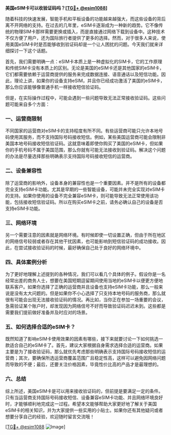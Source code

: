 **美国eSIM卡可以收验证码吗？[[TG💪+ @esim1088](https://t.me/s/esim1088)]**

随着科技的快速发展，智能手机和平板设备的功能越来越强大，而这些设备的背后离不开网络的支持。在过去的几年里，eSIM卡逐渐成为一种新的趋势。它不像传统的物理SIM卡那样需要更换或插入，而是直接通过网络下载到设备中。这种技术不仅方便了用户，还为国际旅行者提供了更多的选择。然而，对于很多人来说，使用美国eSIM卡时是否能够收到验证码却是一个让人困扰的问题。今天我们就来详细探讨一下这个话题。

首先，我们需要明确一点：eSIM卡本质上是一种虚拟化的SIM卡，它的工作原理和传统SIM卡没有本质上的区别。无论是美国的eSIM卡还是其他国家的eSIM卡，它们都需要依赖于运营商提供的服务来完成数据连接、语音通话以及短信功能。因此，理论上讲，如果你的设备支持eSIM，并且你已经成功激活了美国的eSIM卡，那么你应该能够像普通手机一样接收短信验证码。

但是，在实际操作过程中，可能会遇到一些问题导致无法正常接收验证码。这些问题可能来自多个方面：

### 一、运营商限制

不同国家的运营商对eSIM卡的支持程度有所不同。有些运营商可能只允许本地号码使用其服务，而不支持国际号码接收短信。例如，某些美国运营商可能会限制非美国本地号码接收短信验证码。这就意味着即使你购买了美国的eSIM卡，但如果你的手机号码不属于美国范围，那么你就有可能无法接收到验证码。解决这个问题的办法是尽量选择那些明确表示支持国际号码接收短信的运营商。

### 二、设备兼容性

除了运营商的影响外，设备本身的兼容性也是一个重要因素。并不是所有的设备都完全支持eSIM卡功能。尤其是早期的一些智能设备，可能并未完全实现对eSIM卡的支持。如果你使用的设备不完全兼容eSIM卡，则可能导致无法正常使用该功能，包括接收短信验证码。所以在购买eSIM卡之前，请务必确认自己的设备是否支持eSIM卡功能。

### 三、网络环境

另一个需要注意的因素就是网络环境。有时候即使一切设置正确，但由于所在地区的网络信号较弱或者存在其他干扰因素，也可能影响到短信验证码的成功接收。因此，在尝试接收验证码的时候，最好确保自己处于良好的网络环境中。

### 四、具体案例分析

为了更好地理解上述提到的各种情况，我们可以看几个具体的例子。假设你是一名经常出差的商务人士，想要在美国短期逗留期间使用当地的eSIM卡以便更方便地联系客户。如果你选择了正确的运营商并且设备也支持eSIM卡功能，那么一般来说是没有太大问题的。但是如果你不小心选择了只支持本地号码的服务商，那么就很有可能会出现无法接收验证码的情况。再比如，当你正在参加一场重要的会议，急需验证某个账户时，却发现因为网络信号不好而导致验证码迟迟未到。这些都是需要我们提前做好准备并及时应对的场景。

### 五、如何选择合适的eSIM卡？

既然知道了影响eSIM卡使用效果的因素有哪些，接下来就要讨论一下如何挑选一款适合自己的eSIM卡了。首先，建议大家根据自身需求选择合适的运营商。如果主要是为了接收验证码，那么就优先考虑那些明确表示支持国际号码接收短信的运营商；其次，要确保所选运营商覆盖范围广且稳定性高，这样可以避免因网络问题而导致的不便；最后，还要关注价格因素，毕竟性价比高的产品才是最理想的。

### 六、总结

综上所述，美国eSIM卡是可以用来接收验证码的，但前提是要满足一定的条件。只有当运营商支持国际号码接收短信、设备兼容eSIM卡功能、并且网络环境良好时，才能够顺利地完成这一过程。希望本文能够帮助大家更好地了解关于美国eSIM卡的相关知识，并为大家提供一些实用的小贴士。如果你还有其他疑问或者想要分享自己的经验，欢迎随时留言交流哦！

[[TG💪+ @esim1088](https://t.me/s/esim1088) ![Image](https://i.postimg.cc/4NQfJmqS/Snipaste-2025-05-13-00-14-12.png)]